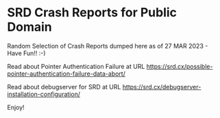 # SRD Crash Reports for Public Domain

Random Selection of Crash Reports dumped here as of 27 MAR 2023 - Have Fun!! :-)

Read about Pointer Authentication Failure at URL https://srd.cx/possible-pointer-authentication-failure-data-abort/

Read about debugserver for SRD at URL https://srd.cx/debugserver-installation-configuration/

Enjoy!
